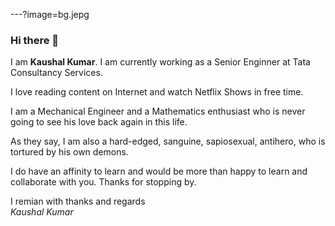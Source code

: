 ---?image=bg.jepg

### Hi there 👋

I am **Kaushal Kumar**. I am currently working as a Senior Enginner at Tata Consultancy Services. 

I love reading content on Internet and watch Netflix Shows in free time. 

I am a Mechanical Engineer and a Mathematics enthusiast who is never going to see his love back again in this life. 

As they say, I am also a hard-edged, sanguine, sapiosexual, antihero, who is tortured by his own demons. 

I do have an affinity to learn and would be more than happy to learn and collaborate with you. Thanks for stopping by.

I remian with thanks and regards <br/>
_Kaushal Kumar_

<!--
**sirkaushalkumar/sirkaushalkumar** is a ✨ _special_ ✨ repository because its `README.md` (this file) appears on your GitHub profile.

Here are some ideas to get you started:

- 🔭 I’m currently working on ...
- 🌱 I’m currently learning ...
- 👯 I’m looking to collaborate on ...
- 🤔 I’m looking for help with ...
- 💬 Ask me about ...
- 📫 How to reach me: ...
- 😄 Pronouns: ...
- ⚡ Fun fact: ...
-->
